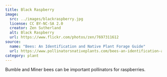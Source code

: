 ```yaml
---
title: Black Raspberry
image:
  src: ../images/blackraspberry.jpg
  license: CC BY-NC-SA 2.0
  creator: Zen Sutherland
  alt: Black Raspberry
  url: https://www.flickr.com/photos/zen/7697311612
source:
  name: "Bees: An Identification and Native Plant Forage Guide"
  url: https://www.pollinatorsnativeplants.com/bees-an-identification-and-native-plant-forage-guide.html
category: plant
---
```

Bumble and Miner bees can be important pollinators for raspberries.
